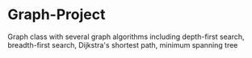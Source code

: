 # Graph-Project
Graph class with several graph algorithms including depth-first search,  breadth-first search, Dijkstra's shortest path, minimum spanning tree
